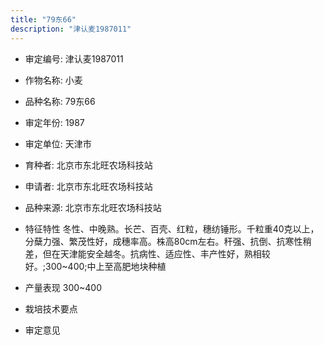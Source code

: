```yaml
---
title: "79东66"
description: "津认麦1987011"
---
```

* 审定编号:  津认麦1987011

*  作物名称:  小麦

*  品种名称:  79东66

*  审定年份:  1987

*  审定单位:  天津市

* 育种者:  北京市东北旺农场科技站

*  申请者:  北京市东北旺农场科技站

*  品种来源:  北京市东北旺农场科技站

*  特征特性
冬性、中晚熟。长芒、百壳、红粒，穗纺锤形。千粒重40克以上，分蘖力强、繁茂性好，成穗率高。株高80cm左右。秆强、抗倒、抗寒性稍差，但在天津能安全越冬。抗病性、适应性、丰产性好，熟相较好。;300~400;中上至高肥地块种植

*  产量表现
300~400

*  栽培技术要点


*  审定意见

